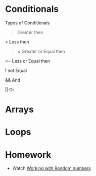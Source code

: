 # Conditionals 

 Types of Conditionals

> Greater then

< Less then

>= Greater or Equal then

<= Less or Equal then

! not Equal

&& And

|| Or


# Arrays




# Loops


# Homework

* Watch [Working with Random numbers](https://vimeo.com/235370502)
